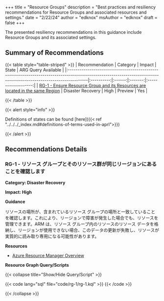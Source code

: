 +++
title = "Resource Groups"
description = "Best practices and resiliency recommendations for Resource Groups and associated resources and settings."
date = "2/22/24"
author = "edknox"
msAuthor = "edknox"
draft = false
+++

The presented resiliency recommendations in this guidance include Resource Groups and its associated settings.

## Summary of Recommendations

{{< table style="table-striped" >}}
| Recommendation                                                                                                                                                        |  Category  | Impact |  State  | ARG Query Available |
|:----------------------------------------------------------------------------------------------------------------------------------------------------------------------|:----------:|:------:|:-------:|:-------------------:|
| [RG-1 - Ensure Resource Group and its Resources are located in the same Region](#rg-1---ensure-resource-group-and-its-resources-are-located-in-the-same-region) | Disaster Recovery | High | Preview |         Yes         |

{{< /table >}}

{{< alert style="info" >}}

Definitions of states can be found [here]({{< ref "../../../_index.md#definitions-of-terms-used-in-aprl">}})

{{< /alert >}}

## Recommendations Details

### RG-1 - リソース グループとそのリソース群が同じリージョンにあることを確認します

**Category: Disaster Recovery**

**Impact: High**

**Guidance**

リソースの場所が、含まれているリソース グループの場所と一致していることを確認します。これにより、リージョンで障害が発生した場合でも、リソースを管理できます。ARM は、リソース グループ内のリソースのリソース データを格納し、リージョンが使用できない場合、このデータの更新が失敗し、リソースが実質的に読み取り専用になる可能性があります。

**Resources**

- [Azure Resource Manager Overview](https://learn.microsoft.com/ja-jp/azure/azure-resource-manager/management/overview#resource-group-location-alignment)

**Resource Graph Query/Scripts**

{{< collapse title="Show/Hide Query/Script" >}}

{{< code lang="sql" file="code/rg-1/rg-1.kql" >}} {{< /code >}}

{{< /collapse >}}

<br><br>
